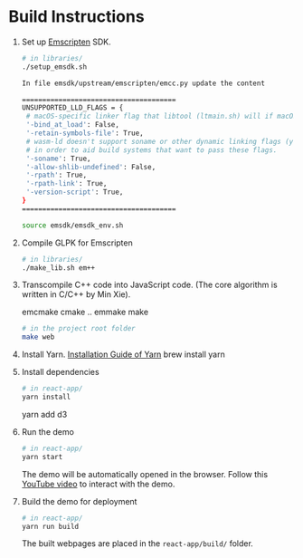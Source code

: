 # Build Instructions

1. Set up [Emscripten](https://emscripten.org) SDK.

   ```sh
   # in libraries/
   ./setup_emsdk.sh

   In file emsdk/upstream/emscripten/emcc.py update the content

   ======================================
   UNSUPPORTED_LLD_FLAGS = {
    # macOS-specific linker flag that libtool (ltmain.sh) will if macOS is detected.
    '-bind_at_load': False,
    '-retain-symbols-file': True,
    # wasm-ld doesn't support soname or other dynamic linking flags (yet).   Ignore them
    # in order to aid build systems that want to pass these flags.
    '-soname': True,
    '-allow-shlib-undefined': False,
    '-rpath': True,
    '-rpath-link': True,
    '-version-script': True,
   }
   ======================================

   source emsdk/emsdk_env.sh
   ```

2. Compile GLPK for Emscripten

   ```sh
   # in libraries/
   ./make_lib.sh em++
   ```

3. Transcompile C++ code into JavaScript code.
   (The core algorithm is written in C/C++ by Min Xie).

   emcmake cmake ..
   emmake make




   ```sh
   # in the project root folder
   make web
   ```

4. Install Yarn.
   [Installation Guide of Yarn](https://yarnpkg.com/lang/en/docs/install/)
   brew install yarn

5. Install dependencies

   ```sh
   # in react-app/
   yarn install
   ```
   yarn add d3

6. Run the demo

   ```sh
   # in react-app/
   yarn start
   ```

   The demo will be automatically opened in the browser. Follow this [YouTube video](https://www.youtube.com/watch?v=FjFbNcQYDFM) to interact with the demo.

7. Build the demo for deployment
   ```sh
   # in react-app/
   yarn run build
   ```
   The built webpages are placed in the `react-app/build/` folder.
